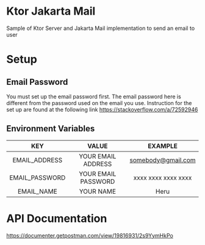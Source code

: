 # Ktor Jakarta Mail
Sample of Ktor Server and Jakarta Mail implementation to send an email to user

# Setup
## Email Password
You must set up the email password first. The email password here is different from the password used on the email you use.
Instruction for the set up are found at the following link https://stackoverflow.com/a/72592946

## Environment Variables
| KEY | VALUE | EXAMPLE |
| :-: | :---: | :-----: |
| EMAIL_ADDRESS | YOUR EMAIL ADDRESS | somebody@gmail.com |
| EMAIL_PASSWORD | YOUR EMAIL PASSWORD | xxxx xxxx xxxx xxxx |
| EMAIL_NAME | YOUR NAME | Heru |

# API Documentation
https://documenter.getpostman.com/view/19816931/2s9YymHkPo
